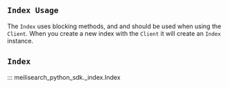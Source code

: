 ## `Index Usage`

The `Index` uses blocking methods, and and should be used when using the `Client`. When you create
a new index with the `Client` it will create an `Index` instance.

## `Index`

::: meilisearch_python_sdk._index.Index
